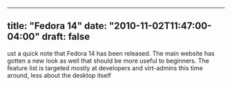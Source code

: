 
---
title: "Fedora 14"
date: "2010-11-02T11:47:00-04:00"
draft: false
---

ust a quick note that Fedora 14 has been released. The main website has gotten a new look as well that should be more useful to beginners. The feature list is targeted mostly at developers and virt-admins this time around, less about the desktop itself
